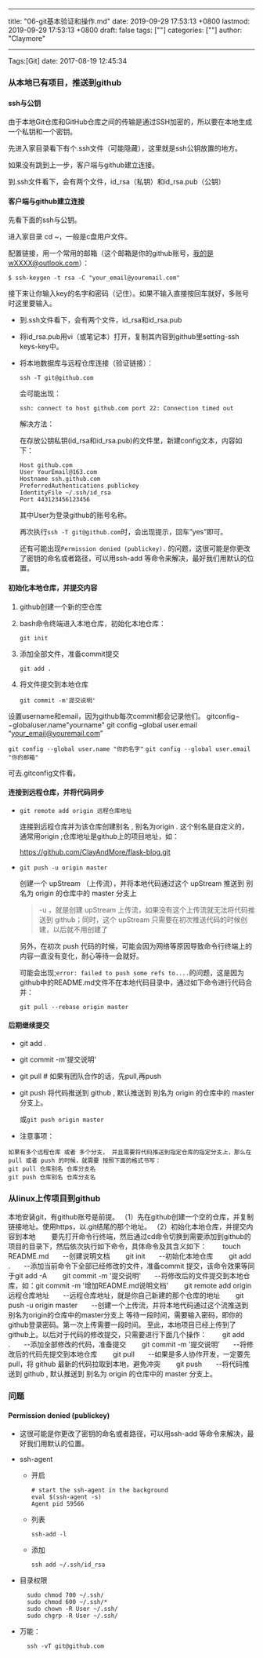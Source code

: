 
---
title: "06-git基本验证和操作.md"
date: 2019-09-29 17:53:13 +0800
lastmod: 2019-09-29 17:53:13 +0800
draft: false
tags: [""]
categories: [""]
author: "Claymore"

---
Tags:[Git] date: 2017-08-19 12:45:34

### 从本地已有项目，推送到github

#### ssh与公钥

由于本地Git仓库和GitHub仓库之间的传输是通过SSH加密的，所以要在本地生成一个私钥和一个密钥。

先进入家目录看下有个.ssh文件（可能隐藏），这里就是ssh公钥放置的地方。

如果没有跳到上一步，客户端与github建立连接。

到.ssh文件看下，会有两个文件，id_rsa（私钥）和id_rsa.pub（公钥）

#### 客户端与github建立连接

先看下面的ssh与公钥。

进入家目录 cd ~，一般是c盘用户文件。

配置链接，用一个常用的邮箱（这个邮箱是你的github账号，我的是wXXXX@outlook.com）：

`$ ssh-keygen -t rsa -C "your_email@youremail.com" `

接下来让你输入key的名字和密码（记住）。如果不输入直接按回车就好，多账号时这里要输入。

- 到.ssh文件看下，会有两个文件，id_rsa和id_rsa.pub

- 将id_rsa.pub用vi（或笔记本）打开，复制其内容到github里setting-ssh keys-key中。

- 将本地数据库与远程仓库连接（验证链接）：
  
  `ssh -T git@github.com`
  
  会可能出现：
  
  `ssh: connect to host github.com port 22: Connection timed out`
  
  解决方法：
  
  在存放公钥私钥(id_rsa和id_rsa.pub)的文件里，新建config文本，内容如下：
  
  ```
  Host github.com
  User YourEmail@163.com
  Hostname ssh.github.com
  PreferredAuthentications publickey
  IdentityFile ~/.ssh/id_rsa
  Port 443123456123456
  ```
  
  其中User为登录github的账号名称。 
  
  再次执行`ssh -T git@github.com`时，会出现提示，回车”yes”即可。 
  
  还有可能出现`Permission denied (publickey).` 的问题，这很可能是你更改了密钥的命名或者路径，可以用ssh-add 等命令来解决，最好我们用默认的位置。

#### 初始化本地仓库，并提交内容

1. github创建一个新的空仓库

2. bash命令终端进入本地仓库，初始化本地仓库：
   
   `git init`

3. 添加全部文件，准备commit提交
   
   `git add .`

4. 将文件提交到本地仓库
   
   `git commit -m'提交说明'`

设置username和email，因为github每次commit都会记录他们。 
gitconfig−−globaluser.name"yourname" git config –global user.email “your_email@youremail.com”

`git config --global user.name "你的名字"`
`git config --global user.email "你的邮箱"`

可去.gitconfig文件看。

#### 连接到远程仓库，并将代码同步

- `git remote add origin 远程仓库地址`
  
  连接到远程仓库并为该仓库创建别名 , 别名为origin . 这个别名是自定义的，通常用origin ;仓库地址是github上的项目地址，如：
  
  https://github.com/ClayAndMore/flask-blog.git

- `git push -u origin master`
  
  创建一个 upStream （上传流），并将本地代码通过这个 upStream 推送到 别名为 origin 的仓库中的 master 分支上
  
  > -u ，就是创建 upStream 上传流，如果没有这个上传流就无法将代码推送到 github；同时，这个 upStream 只需要在初次推送代码的时候创建，以后就不用创建了
  
  另外，在初次 push 代码的时候，可能会因为网络等原因导致命令行终端上的内容一直没有变化，耐心等待一会就好。
  
  可能会出现;`error: failed to push some refs to....`的问题，这是因为github中的README.md文件不在本地代码目录中，通过如下命令进行代码合并：
  
  `git pull --rebase origin master`

#### 后期继续提交

- git add .

- git commit -m'提交说明'

- git pull # 如果有团队合作的话，先pull,再push

- git push 将代码推送到 github , 默认推送到 别名为 origin 的仓库中的 master 分支上。
  
  或`git push origin master`

- 注意事项：

```
如果有多个远程仓库 或者 多个分支， 并且需要将代码推送到指定仓库的指定分支上，那么在 pull 或者 push 的时候，就需要 按照下面的格式书写：
git pull 仓库别名 仓库分支名
git push 仓库别名 仓库分支名
```

### 从linux上传项目到github

本地安装git，有github账号是前提。
（1）先在github创建一个空的仓库，并复制链接地址。使用https，以.git结尾的那个地址。
（2）初始化本地仓库，并提交内容到本地
　　要先打开命令行终端，然后通过cd命令切换到需要添加到github的项目的目录下，然后依次执行如下命令，具体命令及其含义如下：
　　touch README.md　　--创建说明文档
　　git init　　--初始化本地仓库
　　git add .　　--添加当前命令下全部已经修改的文件，准备commit 提交，该命令效果等同于git add -A
　　git commit -m '提交说明'　　--将修改后的文件提交到本地仓库，如：git commit -m '增加README.md说明文档'
　　git remote add origin 远程仓库地址　　--远程仓库地址，就是你自己新建的那个仓库的地址
　　git push -u origin master　　--创建一个上传流，并将本地代码通过这个流推送到别名为origin的仓库中的master分支上
等待一段时间，需要输入密码，即你的github登录密码。第一次上传需要一段时间。
至此，本地项目已经上传到了github上。以后对于代码的修改提交，只需要进行下面几个操作：
　　git add .　　--添加全部修改的代码，准备提交
　　git commit -m ’提交说明’　　--将修改后的代码先提交到本地仓库
　　git pull　　--如果是多人协作开发，一定要先pull，将 github 最新的代码拉取到本地，避免冲突
　　git push　　--将代码推送到 github , 默认推送到 别名为 origin 的仓库中的 master 分支上。

### 问题

#### Permission denied (publickey)

* 这很可能是你更改了密钥的命名或者路径，可以用ssh-add 等命令来解决，最好我们用默认的位置。

* ssh-agent
  
  * 开启
    
    ```shell
    # start the ssh-agent in the background
    eval $(ssh-agent -s)
    Agent pid 59566
    ```
  
  * 列表
    
    ```
    ssh-add -l
    ```
  
  * 添加
    
    `ssh add ~/.ssh/id_rsa`

* 目录权限
  
  ```
    sudo chmod 700 ~/.ssh/
    sudo chmod 600 ~/.ssh/*
    sudo chown -R User ~/.ssh/
    sudo chgrp -R User ~/.ssh/
  ```

* 万能：
  
  ```
    ssh -vT git@github.com
  ```
